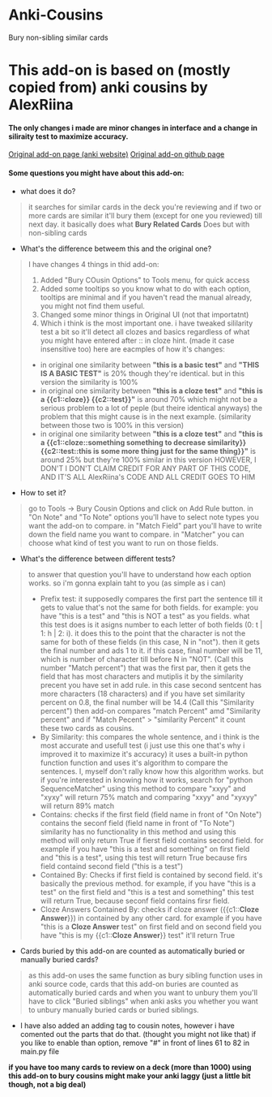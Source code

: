 # Anki-Cousins
Bury non-sibling similar cards

# This add-on is based on (mostly copied from) anki cousins by AlexRiina
#### The only changes i made are minor changes in interface and a change in siliraity test to maximize accuracy.
[Original add-on page (anki website)](https://ankiweb.net/shared/info/1072815885)
[Original add-on github page](https://github.com/AlexRiina/anki_cousins)

#### Some questions you might have about this add-on:

* what does it do?
> it searches for similar cards in the deck you're reviewing and if two or more cards are similar it'll bury them (except for one you reviewed) till next day. it basically does what **Bury Related Cards** Does but with non-sibling cards
* What's the difference betweem this and the original one?
> I have changes 4 things in thid add-on:
> 1. Added "Bury COusin Options" to Tools menu, for quick access
> 2. Added some tooltips so you know what to do with each option, tooltips are minimal and if you haven't read the manual already, you might not find them useful.
> 3. Changed some minor things in Original UI (not that importatnt)
> 4. Which i think is the most important one. i have tweaked sililarity test a bit so it'll detect all clozes and basics regardless of what you might have entered after :: in cloze hint. (made it case insensitive too)
> here are eacmples of how it's changes:
> * in original one similarity between **"this is a basic test"** and **"THIS IS A BASIC TEST"** is 20% though they're identical. but in this version the similarity is 100%
> * in original one similarity between **"this is a cloze test"** and **"this is a {{c1::cloze}} {{c2::test}}"** is around 70% which might not be a serious problem to a lot of peple (but theire identical anyways) the problem that this might cause is in the next example. (similarity between those two is 100% in this version)
> * in original one similarity between **"this is a cloze test"** and **"this is a {{c1::cloze::something something to decrease similarity}} {{c2::test::this is some more thing just for the same thing}}"** is around 25% but they're 100% similar in this version
> HOWEVER, I DON'T I DON'T CLAIM CREDIT FOR ANY PART OF THIS CODE, AND IT'S ALL AlexRiina's CODE AND ALL CREDIT GOES TO HIM
* How to set it?
> go to Tools -> Bury Cousin Options and click on Add Rule button.
> in "On Note" and "To Note" options you'll have to select note types you want the add-on to compare.
> in "Match Field" part you'll have to write down the field name you want to compare.
> in "Matcher" you can choose what kind of test you want to run on those fields.
* What's the difference between different tests?
> to answer that question you'll have to understand how each option works. so i'm gonna explain taht to you (as simple as i can)
> * Prefix test: it supposedly compares the first part the sentence till it gets to value that's not the same for both fields.
> for example: you have "this is a test" and "this is NOT a test" as you fields. what this test does is it asigns number to each letter of both fields (0: t | 1: h | 2: i). it does this to the point that the character is not the same for both of these fields (in this case, N in "not"). then it gets the final number and ads 1 to it. if this case, final number will be 11, which is number of character till before N in "NOT". (Call this number "Match percent")
> that was the first par, then it gets the field that has most characters and mutiplis it by the similarity precent you have set in add rule. in this case second sentcent has more characters (18 characters) and if you have set similarity percent on 0.8, the final number will be 14.4 (Call this "Similarity percent")
> then add-on compares "match Percent" amd "Similarity percent" and if "Match Pecent" > "similarity Percent" it count these two cards as cousins.
> * By Similarity: this compares the whole sentence, and i think is the most accurate and usefull test (i just use this one that's why i improved it to maximize it's accuracy)
> it uses a built-in python function function and uses it's algorithm to compare the sentences.
> I, myself don't rally know how this algorithm works. but if you're interested in knowing how it works, search for "python SequenceMatcher"
> using this method to compare "xxyy" and "xyxy" will return 75% match and comparing "xxyy" and "xyxyy" will return 89% match
> * Contains: checks if the first field (field name in front of "On Note") contains the seconf field (field name in front of "To Note") similarity has no functionality in this method and using this method will only return True if fierst field contains second field.
> for example if you have "this is a test and something" on first field and "this is a test", using this test will return True because firs field containd second field ("this is a test")
> * Contained By: Checks if first field is contained by second field. it's basically the previous method.
> for example, if you have "this is a test" on the first field and "this is a test and something" this test will return True, because seconf field contains firsr field.
> * Cloze Answers Contained By: checks if cloze answer ({{c1::__Cloze Answer__}}) in contained by any other card.
> for example if you have "this is a __Cloze Answer__ test" on first field and on second field you have "this is my {{c1::__Cloze Answer__}} test" it'll return True
* Cards buried by this add-on are counted as automatically buried or manually buried cards?
> as this add-on uses the same function as bury sibling function uses in anki source code, cards that this add-on buries are counted as automatically buried cards and when you want to unbury them you'll have to click "Buried siblings" when anki asks you whether you want to unbury manually buried cards or buried siblings.

* I have also added an adding tag to cousin notes, however i have comented out the parts that do that. (thought you might not like that)
if you like to enable than option, remove "#" in front of lines 61 to 82 in main.py file


**if you have too many cards to review on a deck (more than 1000) using this add-on to bury cousins might make your anki laggy (just a little bit though, not a big deal)**
